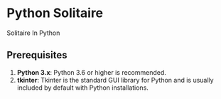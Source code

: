 # Python Solitaire
Solitaire In Python
## Prerequisites

1. **Python 3.x**: Python 3.6 or higher is recommended.
2. **tkinter**: Tkinter is the standard GUI library for Python and is usually included by default with Python installations.
